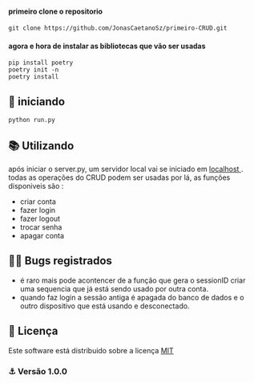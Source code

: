 #### primeiro clone o repositorio

    git clone https://github.com/JonasCaetanoSz/primeiro-CRUD.git
    
#### agora e hora de instalar as bibliotecas que vão ser usadas
    pip install poetry
    poetry init -n
    poetry install
   
## 🚀 iniciando 

    python run.py
    
## 📚 Utilizando 

após iniciar o server.py, um servidor local vai se iniciado em <a href="http://127.0.0.1:5000/"  target="_blank"> localhost </a>. todas as operações do CRUD podem ser usadas por lá, as funções disponiveis são :

- criar conta
- fazer login
- fazer logout
- trocar senha
- apagar conta

## :ok_man: Bugs registrados

- é raro mais pode acontencer de a função que gera o sessionID criar uma sequencia que já está sendo usado por outra conta.
- quando faz login a sessão antiga é apagada do banco de dados e o outro dispositivo que está usando e desconectado.

## 📝 Licença

Este software está distribuido sobre a licença <a href='https://github.com/JonasCaetanoSz/pimeiro-CRUD/blob/master/license.md' target="_blank" > MIT </a>

### :anchor: Versão 1.0.0
